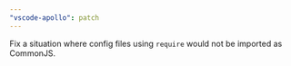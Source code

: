 ```yaml
---
"vscode-apollo": patch
---
```


Fix a situation where config files using `require` would not be imported as CommonJS.
